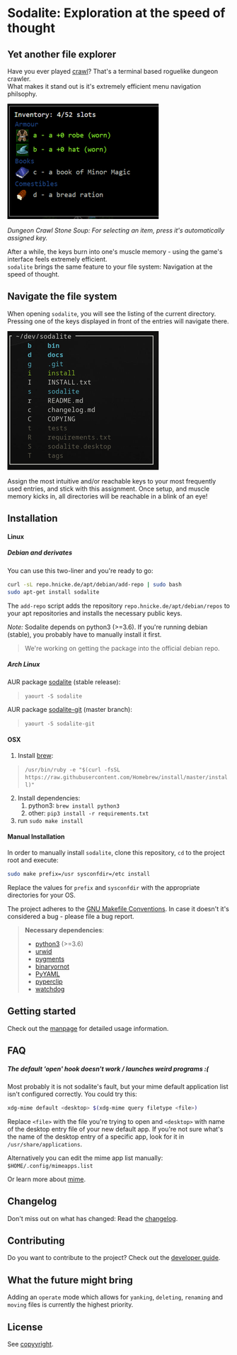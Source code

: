 # Sodalite: Exploration at the speed of thought

## Yet another file explorer
Have you ever played [crawl](https://crawl.develz.org/)?
That's a terminal based roguelike dungeon crawler.  
What makes it stand out is it's extremely efficient menu navigation philsophy. 

![dcss inventar management](docs/crawl.png)

*Dungeon Crawl Stone Soup: For selecting an item, press it's automatically assigned key.*

After a while, the keys burn into one's muscle memory - using the game's interface feels extremely efficient.  
`sodalite` brings the same feature to your file system: Navigation at the speed of thought.

## Navigate the file system
When opening `sodalite`, you will see the listing of the current directory.   
Pressing one of the keys displayed in front of the entries will navigate there.

![Sodalite](docs/sodalite.png)

Assign the most intuitive and/or reachable keys to your most frequently used entries, and stick with this assignment. 
Once setup, and muscle memory kicks in, all directories will be reachable in a blink of an eye!

## Installation

#### Linux

##### Debian and derivates
You can use this two-liner and you're ready to go:
```bash
curl -sL repo.hnicke.de/apt/debian/add-repo | sudo bash
sudo apt-get install sodalite
```
The `add-repo` script adds the repository `repo.hnicke.de/apt/debian/repos` to your apt repositories and installs the necessary public keys.

*Note:* Sodalite depends on python3 (>=3.6). If you're running debian (stable), you probably have to manually install it first.

> We're working on getting the package into the official debian repo.

##### Arch Linux
AUR package [sodalite](https://aur.archlinux.org/packages/sodalite/) (stable release):
> `yaourt -S sodalite`

AUR package [sodalite-git](https://aur.archlinux.org/packages/sodalite-git/) (master branch):
> `yaourt -S sodalite-git`



#### OSX
1. Install [brew](https://brew.sh/):
> `/usr/bin/ruby -e "$(curl -fsSL https://raw.githubusercontent.com/Homebrew/install/master/install)"`
2. Install dependencies:
    1. python3: `brew install python3`
    2. other: `pip3 install -r requirements.txt`
3. run `sudo make install`

#### Manual Installation
In order to manually install `sodalite`, clone this repository, `cd` to the project root and execute:
```bash
sudo make prefix=/usr sysconfdir=/etc install
```
Replace the values for `prefix` and `sysconfdir` with the appropriate directories for your OS.

The project adheres to the [GNU Makefile Conventions](https://www.gnu.org/prep/standards/html_node/Makefile-Conventions.html#Makefile-Conventions). 
In case it doesn't it's considered a bug - please file a bug report.

> **Necessary dependencies**:  
> - [python3](https://www.python.org/downloads/release/python-364/)  (>=3.6)
> - [urwid](http://urwid.org)
> - [pygments](http://pygments.org)
> - [binaryornot](https://github.com/audreyr/binaryornot)
> - [PyYAML](https://github.com/yaml/pyyaml)
> - [pyperclip](https://github.com/asweigart/pyperclip)
> - [watchdog](https://github.com/gorakhargosh/watchdog)

## Getting started
Check out the [manpage](docs/sodalite.1.md) for detailed usage information.

## FAQ
##### The default 'open' hook doesn't work / launches weird programs :(
Most probably it is not sodalite's fault, but your mime default application list isn't configured correctly.
You could try this:
```bash
xdg-mime default <desktop> $(xdg-mime query filetype <file>)
```
Replace `<file>` with the file you're trying to open and `<desktop>` with name of the desktop entry file of your new default app. If you're not sure what's the name of the desktop entry of a specific app, look for it in `/usr/share/applications`.

Alternatively you can edit the mime app list manually: `$HOME/.config/mimeapps.list`

Or learn more about [mime](https://wiki.archlinux.org/index.php/XDG_MIME_Applications#mimeapps.list).


## Changelog
Don't miss out on what has changed: Read the [changelog](changelog.md).

## Contributing
Do you want to contribute to the project? Check out the [developer guide](docs/developer_guide.md).

## What the future might bring
Adding an `operate` mode which allows for `yanking`, `deleting`, `renaming` and `moving` files is currently the highest priority.

## License
See [copyyright](copyright).
